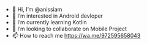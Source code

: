 - 👋 Hi, I’m @anissiam
- 👀 I’m interested in Android devloper
- 🌱 I’m currently learning Kotlin
- 💞️ I’m looking to collaborate on Mobile Project
- 📫 How to reach me https://wa.me/972595658043
<!---
anissiam/anissiam is a ✨ special ✨ repository because its `README.md` (this file) appears on your GitHub profile.
You can click the Preview link to take a look at your changes.
--->

